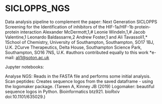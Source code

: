 # SICLOPPS_NGS

Data analysis pipeline to complement the paper: 
Next Generation SICLOPPS Screening for the Identification of inhibitors of the HIF-1a/HIF-1b protein-protein interaction 
Alexander McDermott,1,# Leonie Windeln,1,# Jacob Valentine,1 Leonardo Baldassarre,2 Andrew Foster,1 and Ali Tavassoli1,* 
1School of Chemistry, University of Southampton, Southampton, SO17 1BJ, U.K. 
2Curve Therapeutics, Delta House, Southampton Science Park, Southampton, SO16 7NS, U.K. 
#authors contributed equally to this work 
*e-mail: ali1@soton.ac.uk 

Jupyter notebooks:

Analyse NGS: Reads in the FASTA file and performs some initial analysis.
Scan peptides: Creates sequence logos from the saved dataframe - using the logomaker package. (Tareen A, Kinney JB (2019) Logomaker: beautiful sequence logos in Python. Bioinformatics btz921. bioRxiv doi:10.1101/635029.)
